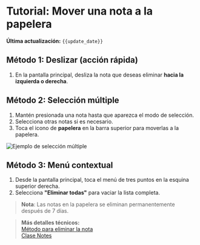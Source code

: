 # Tutorial: Mover una nota a la papelera
**Última actualización:** `{{update_date}}`

## Método 1: Deslizar (acción rápida)
1. En la pantalla principal, desliza la nota que deseas eliminar **hacia la izquierda o derecha**.

## Método 2: Selección múltiple
1. Mantén presionada una nota hasta que aparezca el modo de selección.
2. Selecciona otras notas si es necesario.
3. Toca el icono de **papelera** en la barra superior para moverlas a la papelera.

![Ejemplo de selección múltiple](https://i.imgur.com/ZWwFMqJ.jpeg)

## Método 3: Menú contextual
1. Desde la pantalla principal, toca el menú de tres puntos en la esquina superior derecha.
2. Selecciona **"Eliminar todas"** para vaciar la lista completa.

> **Nota**: Las notas en la papelera se eliminan permanentemente después de 7 días.

> **Más detalles técnicos:**  
[Método para eliminar la nota](../generated/dokka/markdown/-app-notas/com.example.appnotas.database/-notes-view-model/soft-delete-note.md)  
[Clase Notes](../generated/dokka/markdown/-app-notas/com.example.appnotas.database/-notes/index.md)
